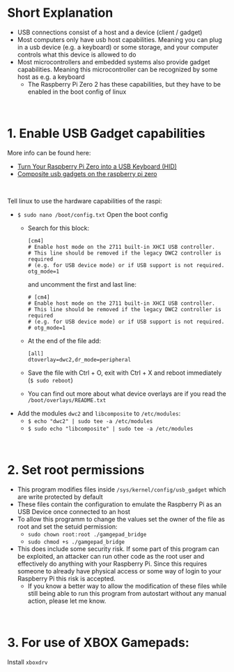 # Short Explanation
- USB connections consist of a host and a device (client / gadget)
- Most computers only have usb host capabilities. 
  Meaning you can plug in a usb device (e.g. a keyboard) or some storage, and your computer controls what this device is allowed to do
- Most microcontrollers and embedded systems also provide gadget capabilities.
  Meaning this microcontroller can be recognized by some host as e.g. a keyboard
  - The Raspberry Pi Zero 2 has these capabilities, but they have to be enabled in the boot config of linux

<br>

# 1. Enable USB Gadget capabilities
More info can be found here:
- [Turn Your Raspberry Pi Zero into a USB Keyboard (HID)](https://randomnerdtutorials.com/raspberry-pi-zero-usb-keyboard-hid/)
- [Composite usb gadgets on the raspberry pi zero](https://www.isticktoit.net/?p=1383)

<br>

Tell linux to use the hardware capabilities of the raspi:
- `$ sudo nano /boot/config.txt`  Open the boot config
  - Search for this block:
    ```Shell
    [cm4]
    # Enable host mode on the 2711 built-in XHCI USB controller.
    # This line should be removed if the legacy DWC2 controller is required
    # (e.g. for USB device mode) or if USB support is not required.
    otg_mode=1
    ```
    and uncomment the first and last line:
    ```Shell
    # [cm4]
    # Enable host mode on the 2711 built-in XHCI USB controller.
    # This line should be removed if the legacy DWC2 controller is required
    # (e.g. for USB device mode) or if USB support is not required.
    # otg_mode=1
    ```

  - At the end of the file add:
    ```Shell
    [all]
    dtoverlay=dwc2,dr_mode=peripheral
    ```
  - Save the file with Ctrl + O, exit with Ctrl + X and reboot immediately (`$ sudo reboot`)
  - You can find out more about what device overlays are if you read the `/boot/overlays/README.txt`
- Add the modules `dwc2` and `libcomposite` to `/etc/modules`:
  - `$ echo "dwc2" | sudo tee -a /etc/modules`
  - `$ sudo echo "libcomposite" | sudo tee -a /etc/modules`


<br>

# 2. Set root permissions
- This program modifies files inside `/sys/kernel/config/usb_gadget` which are write protected by default
- These files contain the configuration to emulate the Raspberry Pi as an USB Device once connected to an host
- To allow this programm to change the values set the owner of the file as root and set the setuid permission:
  - `sudo chown root:root ./gamgepad_bridge`
  - `sudo chmod +s ./gamgepad_bridge`
- This does include some security risk. If some part of this program can be exploited, an attacker can run other code as the root user and effectively do anything with your Raspberry Pi. Since this requires someone to already have physical access or some way of login to your Raspberry Pi this risk is accepted.
  - If you know a better way to allow the modification of these files while still being able to run this program from autostart without any manual action, please let me know.

<br>

# 3. For use of XBOX Gamepads:
Install `xboxdrv`
